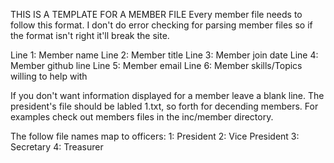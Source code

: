 THIS IS A TEMPLATE FOR A MEMBER FILE
Every member file needs to follow this format. I don't do error checking for
parsing member files so if the format isn't right it'll break the site.

Line 1: Member name
Line 2: Member title
Line 3: Member join date
Line 4: Member github line
Line 5: Member email
Line 6: Member skills/Topics willing to help with

If you don't want information displayed for a member leave a blank line.
The president's file should be labled 1.txt, so forth for decending members.
For examples check out members files in the inc/member directory.

The follow file names map to officers:
1: President
2: Vice President
3: Secretary
4: Treasurer

